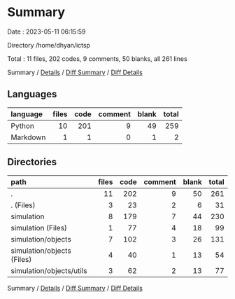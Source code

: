 # Summary

Date : 2023-05-11 06:15:59

Directory /home/dhyan/ictsp

Total : 11 files,  202 codes, 9 comments, 50 blanks, all 261 lines

Summary / [Details](details.md) / [Diff Summary](diff.md) / [Diff Details](diff-details.md)

## Languages
| language | files | code | comment | blank | total |
| :--- | ---: | ---: | ---: | ---: | ---: |
| Python | 10 | 201 | 9 | 49 | 259 |
| Markdown | 1 | 1 | 0 | 1 | 2 |

## Directories
| path | files | code | comment | blank | total |
| :--- | ---: | ---: | ---: | ---: | ---: |
| . | 11 | 202 | 9 | 50 | 261 |
| . (Files) | 3 | 23 | 2 | 6 | 31 |
| simulation | 8 | 179 | 7 | 44 | 230 |
| simulation (Files) | 1 | 77 | 4 | 18 | 99 |
| simulation/objects | 7 | 102 | 3 | 26 | 131 |
| simulation/objects (Files) | 4 | 40 | 1 | 13 | 54 |
| simulation/objects/utils | 3 | 62 | 2 | 13 | 77 |

Summary / [Details](details.md) / [Diff Summary](diff.md) / [Diff Details](diff-details.md)